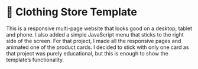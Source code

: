 # 👕 Clothing Store Template
This is a responsive multi-page website that looks good on a desktop, tablet and phone. I also added a simple JavaScript menu that sticks to the right side of the screen. For that project, I made all the responsive pages and animated one of the product cards. I decided to stick with only one card as that project was purely educational, but this is enough to show the template’s functionality.
